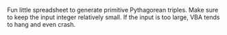 Fun little spreadsheet to generate primitive Pythagorean triples.
Make sure to keep the input integer relatively small.
If the input is too large, VBA tends to hang and even crash.
